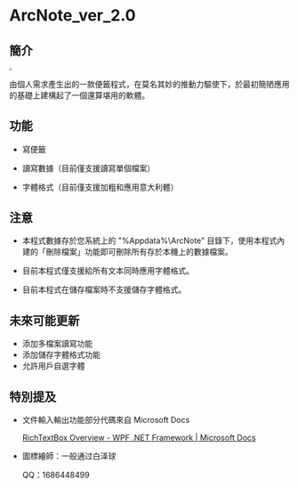 # ArcNote_ver_2.0

## 簡介

<img src="/Images/Icon.ico" style="zoom:30%;" />

由個人需求產生出的一款便籤程式，在莫名其妙的推動力驅使下，於最初簡陋應用的基礎上建構起了一個還算堪用的軟體。

## 功能

- 寫便籤

- 讀寫數據（目前僅支援讀寫單個檔案）

- 字體格式（目前僅支援加粗和應用意大利體）
## 注意

- 本程式數據存於您系統上的 "%Appdata%\ArcNote" 目錄下，使用本程式內建的「刪除檔案」功能即可刪除所有存於本機上的數據檔案。

- 目前本程式僅支援給所有文本同時應用字體格式。

- 目前本程式在儲存檔案時不支援儲存字體格式。

## 未來可能更新

- 添加多檔案讀寫功能
- 添加儲存字體格式功能
- 允許用戶自選字體
## 特別提及

- 文件輸入輸出功能部分代碼來自 Microsoft Docs

  [RichTextBox Overview - WPF .NET Framework | Microsoft Docs](https://docs.microsoft.com/en-us/dotnet/desktop/wpf/controls/richtextbox-overview?view=netframeworkdesktop-4.8) 

- 圖標繪師：一般通过白泽球

  QQ：1686448499

